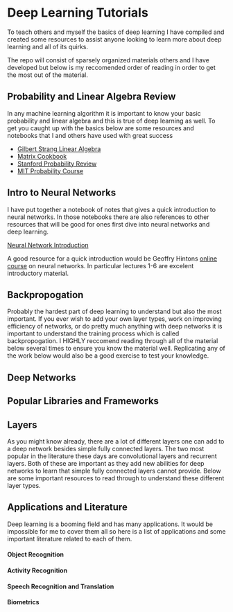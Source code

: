 # Deep Learning Tutorials

To teach others and myself the basics of deep learning I have compiled and created some resources to assist anyone looking to learn more about deep learning and all of its quirks. 

The repo will consist of sparsely organized materials others and I have developed but below is my reccomended order of reading in order to get the most out of the material.

## Probability and Linear Algebra Review
In any machine learning algorithm it is important to know your basic probability and linear algebra and this is true of deep learning as well. To get you caught up with the basics below are some resources and notebooks that I and others have used with great success
- [Gilbert Strang Linear Algebra](http://ocw.mit.edu/courses/mathematics/18-06-linear-algebra-spring-2010/video-lectures/)
- [Matrix Cookbook](http://www.math.uwaterloo.ca/~hwolkowi/matrixcookbook.pdf)
- [Stanford Probability Review](http://web.stanford.edu/class/cme308/OldWebsite/notes/chap2.pdf)
- [MIT Probability Course](http://ocw.mit.edu/courses/mathematics/18-05-introduction-to-probability-and-statistics-spring-2014/)

## Intro to Neural Networks
I have put together a notebook of notes that gives a quick introduction to neural networks. In those notebooks there are also references to other resources that will be good for ones first dive into neural networks and deep learning.

[Neural Network Introduction](neural_network_intro.ipynb)

A good resource for a quick introduction would be Geoffry Hintons [online course](https://class.coursera.org/neuralnets-2012-001/lecture) on neural networks. In particular lectures 1-6 are excelent introductory material.

## Backpropogation
Probably the hardest part of deep learning to understand but also the most important. If you ever wish to add your own layer types, work on improving efficiency of networks, or do pretty much anything with deep networks it is important to understand the training process which is called backpropogation. I HIGHLY reccomend reading through all of the material below several times to ensure you know the material well. Replicating any of the work below would also be a good exercise to test your knowledge.

## Deep Networks

## Popular Libraries and Frameworks

## Layers
As you might know already, there are a lot of different layers one can add to a deep network besides simple fully connected layers. The two most popular in the literature these days are convolutional layers and recurrent layers. Both of these are important as they add new abilities for deep networks to learn that simple fully connected layers cannot provide. Below are some important resources to read through to understand these different layer types.

## Applications and Literature
Deep learning is a booming field and has many applications. It would be impossible for me to cover them all so here is a list of applications and some important literature related to each of them.

#### Object Recognition
#### Activity Recognition
#### Speech Recognition and Translation
#### Biometrics
